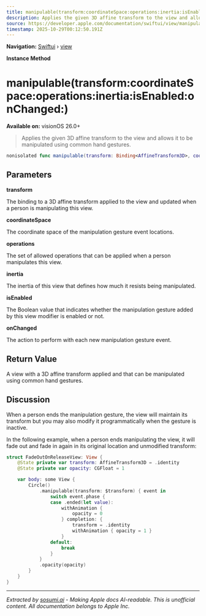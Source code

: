 ```yaml
---
title: manipulable(transform:coordinateSpace:operations:inertia:isEnabled:onChanged:)
description: Applies the given 3D affine transform to the view and allows it to be manipulated using common hand gestures.
source: https://developer.apple.com/documentation/swiftui/view/manipulable(transform:coordinatespace:operations:inertia:isenabled:onchanged:)
timestamp: 2025-10-29T00:12:50.191Z
---
```


**Navigation:** [Swiftui](/documentation/swiftui) › [view](/documentation/swiftui/view)

**Instance Method**

# manipulable(transform:coordinateSpace:operations:inertia:isEnabled:onChanged:)

**Available on:** visionOS 26.0+

> Applies the given 3D affine transform to the view and allows it to be manipulated using common hand gestures.

```swift
nonisolated func manipulable(transform: Binding<AffineTransform3D>, coordinateSpace: some CoordinateSpaceProtocol = .local, operations: Manipulable.Operation.Set = .all, inertia: Manipulable.Inertia = .medium, isEnabled: Bool = true, onChanged: ((Manipulable.Event) -> Void)? = nil) -> some View
```

## Parameters

**transform**

The binding to a 3D affine transform applied to the view and updated when a person is manipulating this view.



**coordinateSpace**

The coordinate space of the manipulation gesture event locations.



**operations**

The set of allowed operations that can be applied when a person manipulates this view.



**inertia**

The inertia of this view that defines how much it resists being manipulated.



**isEnabled**

The Boolean value that indicates whether the manipulation gesture added by this view modifier is enabled or not.



**onChanged**

The action to perform with each new manipulation gesture event.



## Return Value

A view with a 3D affine transform applied and that can be manipulated using common hand gestures.

## Discussion

When a person ends the manipulation gesture, the view will maintain its transform but you may also modify it programmatically when the gesture is inactive.

In the following example, when a person ends manipulating the view, it will fade out and fade in again in its original location and unmodified transform:

```swift
struct FadeOutOnReleaseView: View {
    @State private var transform: AffineTransform3D = .identity
    @State private var opacity: CGFloat = 1

    var body: some View {
        Circle()
            .manipulable(transform: $transform) { event in
                switch event.phase {
                case .ended(let value):
                    withAnimation {
                        opacity = 0
                    } completion: {
                        transform = .identity
                        withAnimation { opacity = 1 }
                    }
                default:
                    break
                }
            }
            .opacity(opacity)
        }
    }
}
```

---

*Extracted by [sosumi.ai](https://sosumi.ai) - Making Apple docs AI-readable.*
*This is unofficial content. All documentation belongs to Apple Inc.*
